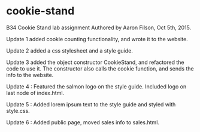 # cookie-stand
B34 Cookie Stand lab assignment
Authored by Aaron Filson, Oct 5th, 2015.

Update 1 added cookie counting functionality, and wrote it to the website.

Update 2 added a css stylesheet and a style guide.

Update 3 added the object constructor CookieStand, and refactored the code to use it.
The constructor also calls the cookie function, and sends the info to the website.

Update 4 : Featured the salmon logo on the style guide. Included logo on last
node of index.html.

Update 5 : Added lorem ipsum text to the style guide and styled with style.css.

Update 6 : Added public page, moved sales info to sales.html.
